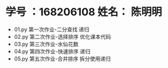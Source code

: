 # 学号 ：168206108  姓名： 陈明明

- 01.py 第一次作业-二分查找 递归 
- 02.py 第二次作业-选择排序 优化课本代码
- 03.py 第三次作业-水仙花数 
- 04.py 第四次作业-快速排序 递归
- 05.py 第五次作业-合并排序 拆分使用递归
